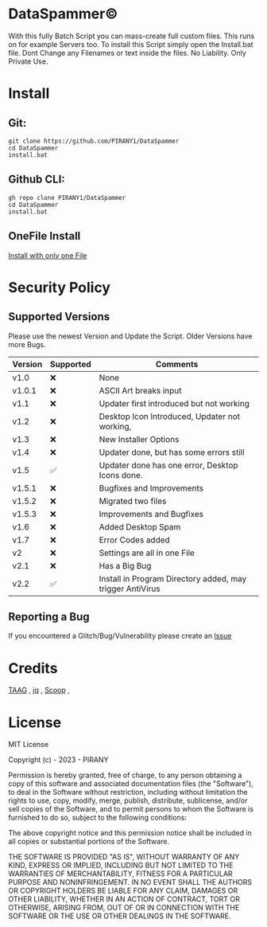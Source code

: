 # DataSpammer©
With this fully Batch Script you can mass-create full custom files. This runs on for example Servers too.
To install this Script simply open the Install.bat file.
Dont Change any Filenames or text inside the files.
No Liability.
Only Private Use.

# Install
## Git:
```
git clone https://github.com/PIRANY1/DataSpammer
cd DataSpammer
install.bat
```
## Github CLI:
```
gh repo clone PIRANY1/DataSpammer
cd DataSpammer
install.bat
```
## OneFile Install
[Install with only one File](https://gist.github.com/PIRANY1/8344f981f20a8e430f8a74c5fa80c390/archive/aa97156420dce791eef1be69b6eb541621b4644a.zip)

# Security Policy

## Supported Versions

Please use the newest Version and Update the Script. Older Versions have more Bugs.

|Version | Supported          |Comments                |
|------- | ------------------ |----------------------- |
|v1.0  | :x:|None|
|v1.0.1| :x:|ASCII Art breaks input|
|v1.1|:x:|Updater first introduced but not working|
|v1.2|:x:|Desktop Icon Introduced, Updater not working,|
|v1.3|:x:|New Installer Options| 
|v1.4|:x:|Updater done, but has some errors still| 
|v1.5|✅| Updater done has one error, Desktop Icons done.|
|v1.5.1|:x:|Bugfixes and Improvements
|v1.5.2|:x:|Migrated two files
|v1.5.3|:x:|Improvements and Bugfixes
|v1.6|:x:|Added Desktop Spam
|v1.7|:x:|Error Codes added 
|v2|:x:|Settings are all in one File
|v2.1|:x:|Has a Big Bug
|v2.2|✅|Install in Program Directory added, may trigger AntiVirus

## Reporting a Bug
If you encountered a Glitch/Bug/Vulnerability please create an [Issue](https://github.com/PIRANY1/DataSpammer/issues)

# Credits
[TAAG](https://patorjk.com/software/taag/) , 
[jq](https://jqlang.github.io/jq/) , 
[Scoop](https://scoop.sh/#/) , 

# License
MIT License

Copyright (c) - 2023 - PIRANY

Permission is hereby granted, free of charge, to any person obtaining a copy
of this software and associated documentation files (the "Software"), to deal
in the Software without restriction, including without limitation the rights
to use, copy, modify, merge, publish, distribute, sublicense, and/or sell
copies of the Software, and to permit persons to whom the Software is
furnished to do so, subject to the following conditions:

The above copyright notice and this permission notice shall be included in all
copies or substantial portions of the Software.

THE SOFTWARE IS PROVIDED "AS IS", WITHOUT WARRANTY OF ANY KIND, EXPRESS OR
IMPLIED, INCLUDING BUT NOT LIMITED TO THE WARRANTIES OF MERCHANTABILITY,
FITNESS FOR A PARTICULAR PURPOSE AND NONINFRINGEMENT. IN NO EVENT SHALL THE
AUTHORS OR COPYRIGHT HOLDERS BE LIABLE FOR ANY CLAIM, DAMAGES OR OTHER
LIABILITY, WHETHER IN AN ACTION OF CONTRACT, TORT OR OTHERWISE, ARISING FROM,
OUT OF OR IN CONNECTION WITH THE SOFTWARE OR THE USE OR OTHER DEALINGS IN THE
SOFTWARE.
